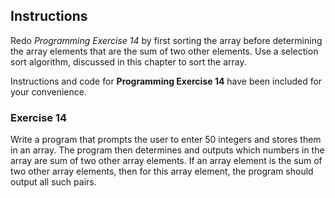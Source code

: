 ## Instructions
Redo _Programming Exercise 14_ by first sorting the array before determining the array elements that are the sum of two other elements. Use a selection sort algorithm, discussed in this chapter to sort the array. 

Instructions and code for **Programming Exercise 14** have been included for your convenience. 

### Exercise 14 ###
Write a program that prompts the user to enter 50 integers and stores them in an array. The program then determines and outputs which numbers in the array are sum of two other array elements. If an array element is the sum of two other array elements, then for this array element, the program should output all such pairs.

